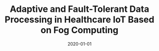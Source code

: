 ---
title: "Adaptive and Fault-Tolerant Data Processing in Healthcare IoT Based on Fog Computing"
authors:
- Kun Wang
- Yun Shao
- Lei Xie
- Jie Wu
- Song Guo


date: "2020-01-01"
doi: "10.1109/TNSE.2018.2859307"

# Publication type.
# 1 = Conference paper; 2 = Journal article;
# 3 = Preprint Paper; 4 = Report; 5 = Book; 6 = Book section;
# 7 = Thesis; 8 = Patent
publication_types: ["2"]

# Publication name and optional abbreviated publication name.
publication: "*IEEE Transactions on Network Science and Engineering*"
publication_short: "TNSE"

url_pdf: https://ieeexplore.ieee.org/abstract/document/8418810
# url_code: ''
# url_dataset: ''
# url_poster: ''
# url_project: ''
# url_slides: ''
# url_video: ''

---